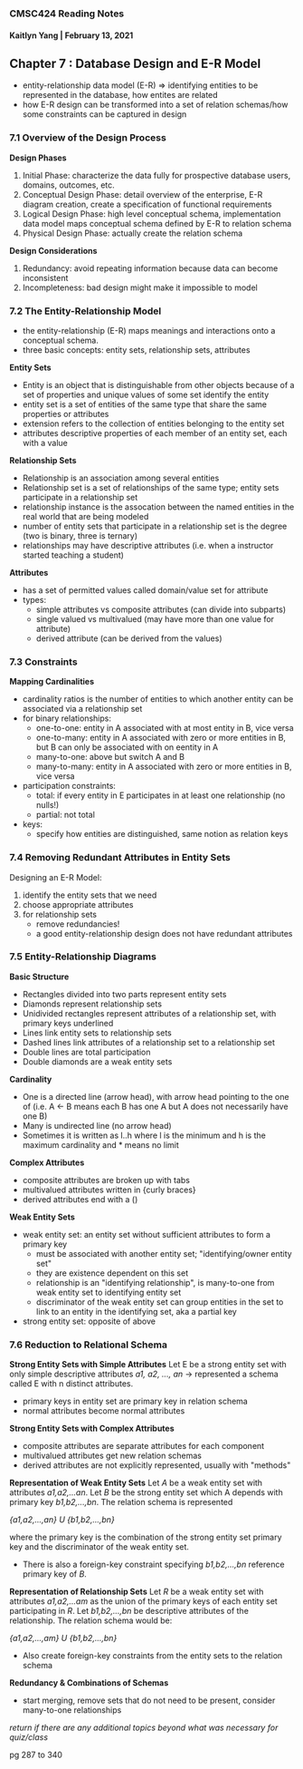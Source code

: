 ### CMSC424 Reading Notes
#### Kaitlyn Yang | February 13, 2021


## Chapter 7 : Database Design and E-R Model

- entity-relationship data model (E-R) => identifying entities to be represented in the database, how entites are related
- how E-R design can be transformed into a set of relation schemas/how some constraints can be captured in design

### 7.1 Overview of the Design Process

**Design Phases**
1. Initial Phase: characterize the data fully for prospective database users, domains, outcomes, etc.
2. Conceptual Design Phase: detail overview of the enterprise, E-R diagram creation, create a specification of functional requirements
3. Logical Design Phase: high level conceptual schema, implementation data model maps conceptual schema defined by E-R to relation schema
4. Physical Design Phase: actually create the relation schema

**Design Considerations**
1. Redundancy: avoid repeating information because data can become inconsistent
2. Incompleteness: bad design might make it impossible to model

### 7.2 The Entity-Relationship Model
- the entity-relationship (E-R) maps meanings and interactions onto a conceptual schema.
- three basic concepts: entity sets, relationship sets, attributes

**Entity Sets**
- Entity is an object that is distinguishable from other objects because of a set of properties and unique values of some set identify the entity
- entity set is a set of entities of the same type that share the same properties or attributes
- extension refers to the collection of entities belonging to the entity set
- attributes descriptive properties of each member of an entity set, each with a value

**Relationship Sets**
- Relationship is an association among several entities
- Relationship set is a set of relationships of the same type; entity sets participate in a relationship set
- relationship instance is the assocation between the named entities in the real world that are being modeled
- number of entity sets that participate in a relationship set is the degree (two is binary, three is ternary)
- relationships may have descriptive attributes (i.e. when a instructor started teaching a student)

**Attributes**
- has a set of permitted values called domain/value set for attribute
- types:
    - simple attributes vs composite attributes (can divide into subparts)
    - single valued vs multivalued (may have more than one value for attribute)
    - derived attribute (can be derived from the values)

### 7.3 Constraints

**Mapping Cardinalities**
- cardinality ratios is the number of entities to which another entity can be associated via a relationship set
- for binary relationships:
    - one-to-one: entity in A associated with at most entity in B, vice versa
    - one-to-many: entity in A associated with zero or more entities in B, but B can only be associated with on eentity in A
    - many-to-one: above but switch A and B
    - many-to-many: entity in A associated with zero or more entities in B, vice versa
- participation constraints:
    - total: if every entity in E participates in at least one relationship (no nulls!)
    - partial: not total
- keys:
    - specify how entities are distinguished, same notion as relation keys

### 7.4 Removing Redundant Attributes in Entity Sets
Designing an E-R Model:
1. identify the entity sets that we need
2. choose appropriate attributes
3. for relationship sets
    - remove redundancies! 
    - a good entity-relationship design does not have redundant attributes

### 7.5 Entity-Relationship Diagrams

**Basic Structure**
- Rectangles divided into two parts represent entity sets
- Diamonds represent relationship sets
- Unidivided rectangles represent attributes of a relationship set, with primary keys underlined
- Lines link entity sets to relationship sets
- Dashed lines link attributes of a relationship set to a relationship set
- Double lines are total participation
- Double diamonds are a weak entity sets

**Cardinality**
- One is a directed line (arrow head), with arrow head pointing to the one of (i.e. A <- B means each B has one A but A does not necessarily have one B)
- Many is undirected line (no arrow head)
- Sometimes it is written as l..h where l is the minimum and h is the maximum cardinality and * means no limit

**Complex Attributes**
- composite attributes are broken up with tabs
- multivalued attributes written in {curly braces}
- derived attributes end with a ()

**Weak Entity Sets**
- weak entity set: an entity set without sufficient attributes to form a primary key
    - must be associated with another entity set; "identifying/owner entity set"
    - they are existence dependent on this set
    - relationship is an "identifying relationship", is many-to-one from weak entity set to identifying entity set
    - discriminator of the weak entity set can group entities in the set to link to an entity in the identifying set, aka a partial key
- strong entity set: opposite of above

### 7.6 Reduction to Relational Schema

**Strong Entity Sets with Simple Attributes**
Let E be a strong entity set with only simple descriptive attributes *a1, a2, ..., an* -> represented a schema called E with n distinct attributes. 
- primary keys in entity set are primary key in relation schema
- normal attributes become normal attributes

**Strong Entity Sets with Complex Attributes**
- composite attributes are separate attributes for each component
- multivalued attributes get new relation schemas
- derived attributes are not explicitly represented, usually with "methods"

**Representation of Weak Entity Sets**
Let *A* be a weak entity set with attributes *a1,a2,...an*. Let *B* be the strong entity set which A depends with primary key *b1,b2,...,bn*.
The relation schema is represented 

*{a1,a2,...,an} U {b1,b2,...,bn}*

where the primary key is the combination of the strong entity set primary key and the discriminator of the weak entity set.

- There is also a foreign-key constraint specifying *b1,b2,...,bn* reference primary key of *B*.

**Representation of Relationship Sets**
Let *R* be a weak entity set with attributes *a1,a2,...am* as the union of the primary keys of each entity set participating in *R*. Let *b1,b2,...,bn* be descriptive attributes of the relationship. The relation schema would be:

*{a1,a2,...,am} U {b1,b2,...,bn}*

- Also create foreign-key constraints from the entity sets to the relation schema

**Redundancy & Combinations of Schemas**
- start merging, remove sets that do not need to be present, consider many-to-one relationships


*return if there are any additional topics beyond what was necessary for quiz/class*

pg 287 to 340